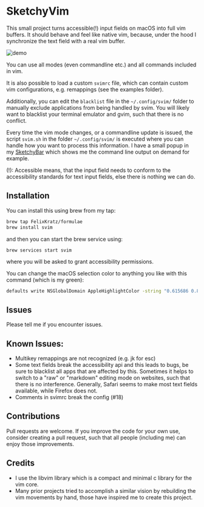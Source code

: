 # SketchyVim
This small project turns accessible(!) input fields on macOS into full vim
buffers. It should behave and feel like native vim, because, under the hood
I synchronize the text field with a real vim buffer.

![demo](https://user-images.githubusercontent.com/22680421/153753171-e818d40b-4d72-4b88-9719-d1e36d16dec0.gif)

You can use all modes (even commandline etc.) and all commands included in vim.

It is also possible to load a custom `svimrc` file, which can contain
custom vim configurations, e.g. remappings (see the examples folder).

Additionally, you can edit the `blacklist` file in the `~/.config/svim/` folder
to manually exclude applications from being handled by svim.
You will likely want to blacklist your terminal emulator and gvim, such that there
is no conflict.

Every time the vim mode changes, or a commandline update is issued, the script
`svim.sh` in the folder `~/.config/svim/` is executed where you can handle 
how you want to process this information. I have a small popup in my [SketchyBar](https://github.com/FelixKratz/SketchyBar)
which shows me the command line output on demand for example.

(!): Accessible means, that the input field needs to conform to the accessibility
     standards for text input fields, else there is nothing we can do.

## Installation
You can install this using brew from my tap:
```bash
brew tap FelixKratz/formulae
brew install svim
```
and then you can start the brew service using:
```
brew services start svim
```
where you will be asked to grant accessibility permissions.

You can change the macOS selection color to anything you like with this command (which is my green):
```bash
defaults write NSGlobalDomain AppleHighlightColor -string "0.615686 0.823529 0.454902"
```

## Issues
Please tell me if you encounter issues.

Known Issues:
-------------
* Multikey remappings are not recognized (e.g. jk for esc)
* Some text fields break the accessibility api and this leads to bugs,
  be sure to blacklist all apps that are affected by this.
  Sometimes it helps to switch to a "raw" or "markdown" editing mode on websites,
  such that there is no interference.
  Generally, Safari seems to make most text fields available, while Firefox does not.
* Comments in svimrc break the config (#18)

## Contributions
Pull requests are welcome. If you improve the code for your own use, consider creating
a pull request, such that all people (including me) can enjoy those improvements.

## Credits
* I use the libvim library which is a compact and minimal c library for the vim core.
* Many prior projects tried to accomplish a similar vision by rebuilding the vim
  movements by hand, those have inspired me to create this project.
